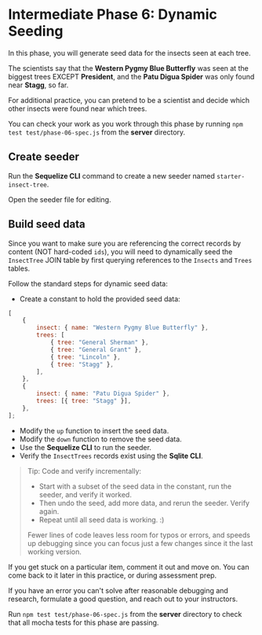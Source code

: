 # Intermediate Phase 6: Dynamic Seeding

In this phase, you will generate seed data for the insects seen at each tree.

The scientists say that the **Western Pygmy Blue Butterfly** was seen at the
biggest trees EXCEPT **President**, and the **Patu Digua Spider** was only found
near **Stagg**, so far.

For additional practice, you can pretend to be a scientist and decide
which other insects were found near which trees.

You can check your work as you work through this phase by running `npm test test/phase-06-spec.js` from the **server** directory.

## Create seeder

Run the **Sequelize CLI** command to create a new seeder named
`starter-insect-tree`.

Open the seeder file for editing.

## Build seed data

Since you want to make sure you are referencing the correct records by content
(NOT hard-coded `ids`), you will need to dynamically seed the `InsectTree`
JOIN table by first querying references to the `Insects` and `Trees` tables.

Follow the standard steps for dynamic seed data:

-   Create a constant to hold the provided seed data:

```js
[
    {
        insect: { name: "Western Pygmy Blue Butterfly" },
        trees: [
            { tree: "General Sherman" },
            { tree: "General Grant" },
            { tree: "Lincoln" },
            { tree: "Stagg" },
        ],
    },
    {
        insect: { name: "Patu Digua Spider" },
        trees: [{ tree: "Stagg" }],
    },
];
```

-   Modify the `up` function to insert the seed data.
-   Modify the `down` function to remove the seed data.
-   Use the **Sequelize CLI** to run the seeder.
-   Verify the `InsectTrees` records exist using the **Sqlite CLI**.

> Tip: Code and verify incrementally:
>
> -   Start with a subset of the seed data in the constant, run the seeder,
>     and verify it worked.
> -   Then undo the seed, add more data, and rerun the seeder. Verify again.
> -   Repeat until all seed data is working. :)
>
> Fewer lines of code leaves less room for typos or errors, and speeds up
> debugging since you can focus just a few changes since it the last working
> version.

If you get stuck on a particular item, comment it out and move on. You can come
back to it later in this practice, or during assessment prep.

If you have an error you can't solve after reasonable debugging and research,
formulate a good question, and reach out to your instructors.

Run `npm test test/phase-06-spec.js` from the **server** directory to check
that all mocha tests for this phase are passing.
